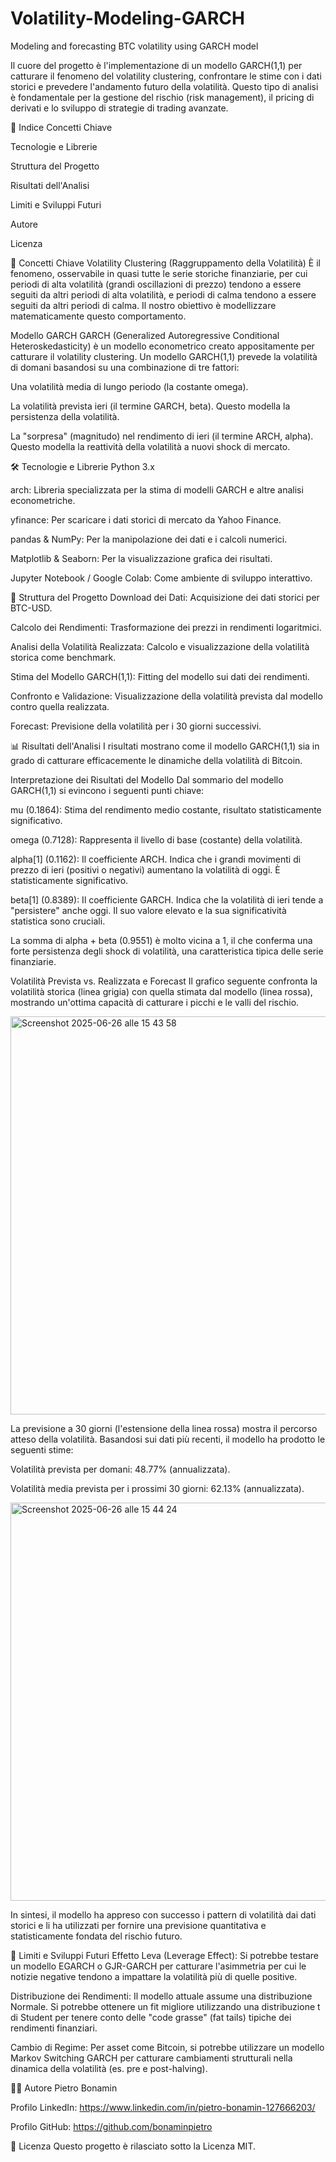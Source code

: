 # Volatility-Modeling-GARCH
Modeling and forecasting BTC volatility using GARCH model 

Il cuore del progetto è l'implementazione di un modello GARCH(1,1) per catturare il fenomeno del volatility clustering, confrontare le stime con i dati storici e prevedere l'andamento futuro della volatilità. Questo tipo di analisi è fondamentale per la gestione del rischio (risk management), il pricing di derivati e lo sviluppo di strategie di trading avanzate.

📜 Indice
Concetti Chiave

Tecnologie e Librerie

Struttura del Progetto

Risultati dell'Analisi

Limiti e Sviluppi Futuri

Autore

Licenza

🔑 Concetti Chiave
Volatility Clustering (Raggruppamento della Volatilità)
È il fenomeno, osservabile in quasi tutte le serie storiche finanziarie, per cui periodi di alta volatilità (grandi oscillazioni di prezzo) tendono a essere seguiti da altri periodi di alta volatilità, e periodi di calma tendono a essere seguiti da altri periodi di calma. Il nostro obiettivo è modellizzare matematicamente questo comportamento.

Modello GARCH
GARCH (Generalized Autoregressive Conditional Heteroskedasticity) è un modello econometrico creato appositamente per catturare il volatility clustering. Un modello GARCH(1,1) prevede la volatilità di domani basandosi su una combinazione di tre fattori:

Una volatilità media di lungo periodo (la costante omega).

La volatilità prevista ieri (il termine GARCH, beta). Questo modella la persistenza della volatilità.

La "sorpresa" (magnitudo) nel rendimento di ieri (il termine ARCH, alpha). Questo modella la reattività della volatilità a nuovi shock di mercato.

🛠️ Tecnologie e Librerie
Python 3.x

arch: Libreria specializzata per la stima di modelli GARCH e altre analisi econometriche.

yfinance: Per scaricare i dati storici di mercato da Yahoo Finance.

pandas & NumPy: Per la manipolazione dei dati e i calcoli numerici.

Matplotlib & Seaborn: Per la visualizzazione grafica dei risultati.

Jupyter Notebook / Google Colab: Come ambiente di sviluppo interattivo.

📁 Struttura del Progetto
Download dei Dati: Acquisizione dei dati storici per BTC-USD.

Calcolo dei Rendimenti: Trasformazione dei prezzi in rendimenti logaritmici.

Analisi della Volatilità Realizzata: Calcolo e visualizzazione della volatilità storica come benchmark.

Stima del Modello GARCH(1,1): Fitting del modello sui dati dei rendimenti.

Confronto e Validazione: Visualizzazione della volatilità prevista dal modello contro quella realizzata.

Forecast: Previsione della volatilità per i 30 giorni successivi.

📊 Risultati dell'Analisi
I risultati mostrano come il modello GARCH(1,1) sia in grado di catturare efficacemente le dinamiche della volatilità di Bitcoin.

Interpretazione dei Risultati del Modello
Dal sommario del modello GARCH(1,1) si evincono i seguenti punti chiave:

mu (0.1864): Stima del rendimento medio costante, risultato statisticamente significativo.

omega (0.7128): Rappresenta il livello di base (costante) della volatilità.

alpha[1] (0.1162): Il coefficiente ARCH. Indica che i grandi movimenti di prezzo di ieri (positivi o negativi) aumentano la volatilità di oggi. È statisticamente significativo.

beta[1] (0.8389): Il coefficiente GARCH. Indica che la volatilità di ieri tende a "persistere" anche oggi. Il suo valore elevato e la sua significatività statistica sono cruciali.

La somma di alpha + beta (0.9551) è molto vicina a 1, il che conferma una forte persistenza degli shock di volatilità, una caratteristica tipica delle serie finanziarie.

Volatilità Prevista vs. Realizzata e Forecast
Il grafico seguente confronta la volatilità storica (linea grigia) con quella stimata dal modello (linea rossa), mostrando un'ottima capacità di catturare i picchi e le valli del rischio.

<img width="637" alt="Screenshot 2025-06-26 alle 15 43 58" src="https://github.com/user-attachments/assets/b8958694-d68c-4464-ac83-ce327f5af78f" />

La previsione a 30 giorni (l'estensione della linea rossa) mostra il percorso atteso della volatilità. Basandosi sui dati più recenti, il modello ha prodotto le seguenti stime:

Volatilità prevista per domani: 48.77% (annualizzata).

Volatilità media prevista per i prossimi 30 giorni: 62.13% (annualizzata).

<img width="637" alt="Screenshot 2025-06-26 alle 15 44 24" src="https://github.com/user-attachments/assets/9d5a28b8-2832-4293-b156-5b5da9744a43" />

In sintesi, il modello ha appreso con successo i pattern di volatilità dai dati storici e li ha utilizzati per fornire una previsione quantitativa e statisticamente fondata del rischio futuro.

🧐 Limiti e Sviluppi Futuri
Effetto Leva (Leverage Effect): Si potrebbe testare un modello EGARCH o GJR-GARCH per catturare l'asimmetria per cui le notizie negative tendono a impattare la volatilità più di quelle positive.

Distribuzione dei Rendimenti: Il modello attuale assume una distribuzione Normale. Si potrebbe ottenere un fit migliore utilizzando una distribuzione t di Student per tenere conto delle "code grasse" (fat tails) tipiche dei rendimenti finanziari.

Cambio di Regime: Per asset come Bitcoin, si potrebbe utilizzare un modello Markov Switching GARCH per catturare cambiamenti strutturali nella dinamica della volatilità (es. pre e post-halving).

👨‍💻 Autore
Pietro Bonamin

Profilo LinkedIn: https://www.linkedin.com/in/pietro-bonamin-127666203/

Profilo GitHub: https://github.com/bonaminpietro

📄 Licenza
Questo progetto è rilasciato sotto la Licenza MIT.
